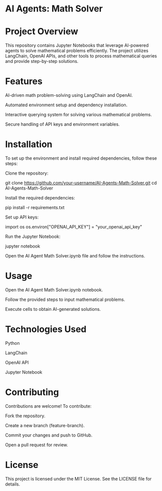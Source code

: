 # AI Agents: Math Solver

# Project Overview

This repository contains Jupyter Notebooks that leverage AI-powered agents to solve mathematical problems efficiently. The project utilizes LangChain, OpenAI APIs, and other tools to process mathematical queries and provide step-by-step solutions.

# Features

AI-driven math problem-solving using LangChain and OpenAI.

Automated environment setup and dependency installation.

Interactive querying system for solving various mathematical problems.

Secure handling of API keys and environment variables.

# Installation

To set up the environment and install required dependencies, follow these steps:

Clone the repository:

git clone https://github.com/your-username/AI-Agents-Math-Solver.git
cd AI-Agents-Math-Solver

Install the required dependencies:

pip install -r requirements.txt

Set up API keys:

import os
os.environ["OPENAI_API_KEY"] = "your_openai_api_key"

Run the Jupyter Notebook:

jupyter notebook

Open the AI Agent Math Solver.ipynb file and follow the instructions.

# Usage

Open the AI Agent Math Solver.ipynb notebook.

Follow the provided steps to input mathematical problems.

Execute cells to obtain AI-generated solutions.

# Technologies Used

Python

LangChain

OpenAI API

Jupyter Notebook

# Contributing

Contributions are welcome! To contribute:

Fork the repository.

Create a new branch (feature-branch).

Commit your changes and push to GitHub.

Open a pull request for review.

# License

This project is licensed under the MIT License. See the LICENSE file for details.

